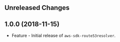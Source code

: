 Unreleased Changes
------------------

1.0.0 (2018-11-15)
------------------

* Feature - Initial release of `aws-sdk-route53resolver`.

